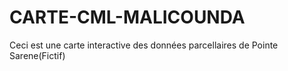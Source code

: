 # CARTE-CML-MALICOUNDA
Ceci est une carte interactive des données parcellaires de Pointe Sarene(Fictif) 
